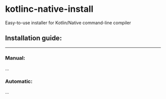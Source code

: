 # kotlinc-native-install
Easy-to-use installer for Kotlin/Native command-line compiler

## Installation guide:
---
### Manual:
...
### Automatic:
...
